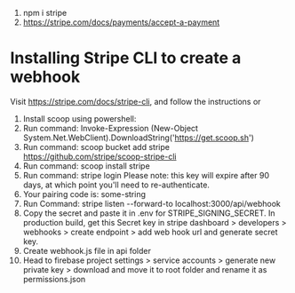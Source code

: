 1. npm i stripe
2. https://stripe.com/docs/payments/accept-a-payment

# Installing Stripe CLI to create a webhook

Visit https://stripe.com/docs/stripe-cli, and follow the instructions
or
1. Install scoop using powershell:
2. Run command: Invoke-Expression (New-Object System.Net.WebClient).DownloadString('https://get.scoop.sh')
3. Run command: scoop bucket add stripe https://github.com/stripe/scoop-stripe-cli
4. Run command: scoop install stripe
5. Run command: stripe login
    Please note: this key will expire after 90 days, at which point you'll need to re-authenticate.
6. Your pairing code is: some-string
7. Run Command: stripe listen --forward-to localhost:3000/api/webhook
8. Copy the secret and paste it in .env for STRIPE_SIGNING_SECRET. In production build, get this Secret key in stripe dashboard > developers > webhooks > create endpoint > add web hook url and generate secret key.
9. Create webhook.js file in api folder
10. Head to firebase project settings > service accounts > generate new private key > download and move it to root folder and rename it as permissions.json

